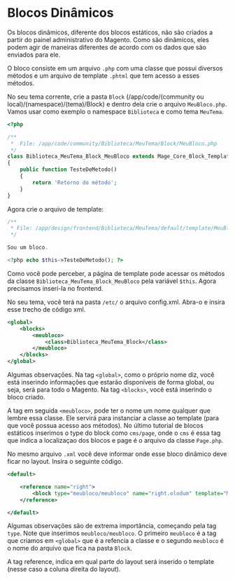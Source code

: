 # Blocos Dinâmicos

Os blocos dinâmicos, diferente dos blocos estáticos, não são criados a partir do painel administrativo do Magento.
Como são dinâmicos, eles podem agir de maneiras diferentes de acordo com os dados que são enviados para ele.

O bloco consiste em um arquivo `.php` com uma classe que possui diversos métodos e um arquivo de template `.phtml` que tem acesso a esses métodos.

No seu tema corrente, crie a pasta `Block` (/app/code/(community ou local)/(namespace)/(tema)/Block) e dentro dela crie o arquivo `MeuBloco.php`.
Vamos usar como exemplo o namespace `Biblioteca` e como tema `MeuTema`.

```php
<?php

/**
 *  File: /app/code/community/Biblioteca/MeuTema/Block/MeuBloco.php
 */
class Biblioteca_MeuTema_Block_MeuBloco extends Mage_Core_Block_Template
{
    public function TesteDeMetodo()
    {
        return 'Retorno do método';
    }
}

```

Agora crie o arquivo de template:

```php
/**
 * File: /app/design/frontend/Biblioteca/MeuTema/default/template/MeuBloco/meubloco.phtml
 */

Sou um bloco.

<?php echo $this->TesteDeMetodo(); ?>

```

Como você pode perceber, a página de template pode acessar os métodos da classe `Biblioteca_MeuTema_Block_MeuBloco` pela variável `$this`.
Agora precisamos inserí-la no frontend.

No seu tema, você terá na pasta `/etc/` o arquivo config.xml. Abra-o e insira esse trecho de código xml.

```xml
<global>
    <blocks>
        <meubloco>
            <class>Biblioteca_MeuTema_Block</class>
        </meubloco>
    </blocks>
</global>
```

Algumas observações. Na tag `<global>`, como o próprio nome diz, você está inserindo informações que estarão disponíveis de forma global, ou seja, será para todo o Magento.
Na tag `<blocks>`, você está inserindo o bloco criado.

A tag em seguida `<meubloco>`, pode ter o nome um nome qualquer que lembre essa classe. Ele servirá para instanciar a classe ao template (para que você possua acesso aos métodos).
No último tutorial de blocos estáticos inserimos o type do block como `cms/page`, onde o `cms` é essa tag que indica a localizaçao dos blocos e page é o arquivo da classe `Page.php`.

No mesmo arquivo `.xml` você deve informar onde esse bloco dinâmico deve ficar no layout.
Insira o seguinte código.

```xml
<default>

    <reference name="right">
        <block type="meubloco/meubloco" name="right.olodum" template="MeuBloco/meubloco.phtml"></block>
    </reference>

</default>
```

Algumas observações são de extrema importância, começando pela tag `type`.
Note que inserimos `meubloco/meubloco`. O primeiro `meubloco` é a tag que criamos em `<global>` que é a refencia a classe e o segundo `meubloco` é o nome do arquivo que fica na pasta `Block`.

A tag reference, indica em qual parte do layout será inserido o template (nesse caso a coluna direita do layout).